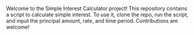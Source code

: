 Welcome to the Simple Interest Calculator project! This repository contains a script to calculate simple interest. To use it, clone the repo, run the script, and input the principal amount, rate, and time period. Contributions are welcome!